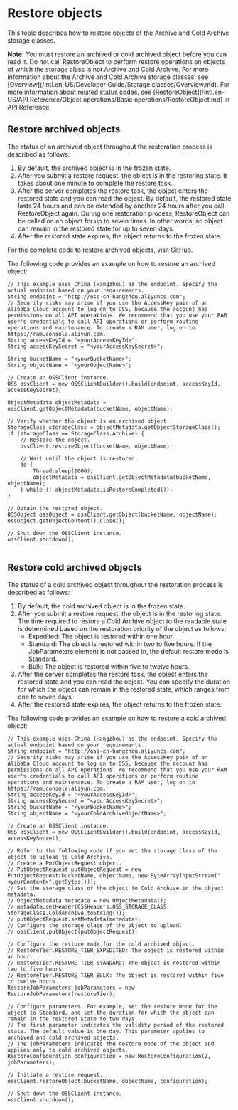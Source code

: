 # Restore objects

This topic describes how to restore objects of the Archive and Cold Archive storage classes.

**Note:** You must restore an archived or cold archived object before you can read it. Do not call RestoreObject to perform restore operations on objects of which the storage class is not Archive and Cold Archive. For more information about the Archive and Cold Archive storage classes, see [Overview](/intl.en-US/Developer Guide/Storage classes/Overview.md). For more information about related status codes, see [RestoreObject](/intl.en-US/API Reference/Object operations/Basic operations/RestoreObject.md) in API Reference.

## Restore archived objects

The status of an archived object throughout the restoration process is described as follows:

1.  By default, the archived object is in the frozen state.
2.  After you submit a restore request, the object is in the restoring state. It takes about one minute to complete the restore task.
3.  After the server completes the restore task, the object enters the restored state and you can read the object. By default, the restored state lasts 24 hours and can be extended by another 24 hours after you call RestoreObject again. During one restoration process, RestoreObject can be called on an object for up to seven times. In other words, an object can remain in the restored state for up to seven days.
4.  After the restored state expires, the object returns to the frozen state.

For the complete code to restore archived objects, visit [GitHub](https://github.com/aliyun/aliyun-oss-java-sdk/blob/master/src/test/java/com/aliyun/oss/integrationtests/ArchiveTest.java).

The following code provides an example on how to restore an archived object:

```
// This example uses China (Hangzhou) as the endpoint. Specify the actual endpoint based on your requirements. 
String endpoint = "http://oss-cn-hangzhou.aliyuncs.com";
// Security risks may arise if you use the AccessKey pair of an Alibaba Cloud account to log on to OSS, because the account has permissions on all API operations. We recommend that you use your RAM user's credentials to call API operations or perform routine operations and maintenance. To create a RAM user, log on to https://ram.console.aliyun.com. 
String accessKeyId = "<yourAccessKeyId>";
String accessKeySecret = "<yourAccessKeySecret>";

String bucketName = "<yourBucketName>";
String objectName = "<yourObjectName>";

// Create an OSSClient instance. 
OSS ossClient = new OSSClientBuilder().build(endpoint, accessKeyId, accessKeySecret);

ObjectMetadata objectMetadata = ossClient.getObjectMetadata(bucketName, objectName);

// Verify whether the object is an archived object.
StorageClass storageClass = objectMetadata.getObjectStorageClass();
if (storageClass == StorageClass.Archive) {
    // Restore the object.
    ossClient.restoreObject(bucketName, objectName);

    // Wait until the object is restored.
    do {
        Thread.sleep(1000);
        objectMetadata = ossClient.getObjectMetadata(bucketName, objectName);
    } while (! objectMetadata.isRestoreCompleted());
}

// Obtain the restored object. 
OSSObject ossObject = ossClient.getObject(bucketName, objectName);
ossObject.getObjectContent().close();

// Shut down the OSSClient instance.
ossClient.shutdown();
            
```

## Restore cold archived objects

The status of a cold archived object throughout the restoration process is described as follows:

1.  By default, the cold archived object is in the frozen state.
2.  After you submit a restore request, the object is in the restoring state. The time required to restore a Cold Archive object to the readable state is determined based on the restoration priority of the object as follows:
    -   Expedited: The object is restored within one hour.
    -   Standard: The object is restored within two to five hours. If the JobParameters element is not passed in, the default restore mode is Standard.
    -   Bulk: The object is restored within five to twelve hours.
3.  After the server completes the restore task, the object enters the restored state and you can read the object. You can specify the duration for which the object can remain in the restored state, which ranges from one to seven days.
4.  After the restored state expires, the object returns to the frozen state.

The following code provides an example on how to restore a cold archived object:

```
// This example uses China (Hangzhou) as the endpoint. Specify the actual endpoint based on your requirements. 
String endpoint = "http://oss-cn-hangzhou.aliyuncs.com";
// Security risks may arise if you use the AccessKey pair of an Alibaba Cloud account to log on to OSS, because the account has permissions on all API operations. We recommend that you use your RAM user's credentials to call API operations or perform routine operations and maintenance. To create a RAM user, log on to https://ram.console.aliyun.com.
String accessKeyId = "<yourAccessKeyId>";
String accessKeySecret = "<yourAccessKeySecret>";
String bucketName = "<yourBucketName>";
String objectName = "<yourColdArchiveObjectName>";

// Create an OSSClient instance.
OSS ossClient = new OSSClientBuilder().build(endpoint, accessKeyId, accessKeySecret);

// Refer to the following code if you set the storage class of the object to upload to Cold Archive. 
// Create a PutObjectRequest object. 
// PutObjectRequest putObjectRequest = new PutObjectRequest(bucketName, objectName, new ByteArrayInputStream("<yourContent>".getBytes()));
// Set the storage class of the object to Cold Archive in the object metadata.
// ObjectMetadata metadata = new ObjectMetadata();
// metadata.setHeader(OSSHeaders.OSS_STORAGE_CLASS, StorageClass.ColdArchive.toString());
// putObjectRequest.setMetadata(metadata);
// Configure the storage class of the object to upload. 
// ossClient.putObject(putObjectRequest);

// Configure the restore mode for the cold archived object. 
// RestoreTier.RESTORE_TIER_EXPEDITED: The object is restored within an hour. 
// RestoreTier.RESTORE_TIER_STANDARD: The object is restored within two to five hours.
// RestoreTier.RESTORE_TIER_BULK: The object is restored within five to twelve hours.
RestoreJobParameters jobParameters = new RestoreJobParameters(restoreTier);

// Configure parameters. For example, set the restore mode for the object to Standard, and set the duration for which the object can remain in the restored state to two days.
// The first parameter indicates the validity period of the restored state. The default value is one day. This parameter applies to archived and cold archived objects. 
// The jobParameters indicates the restore mode of the object and applies only to cold archived objects. 
RestoreConfiguration configuration = new RestoreConfiguration(2, jobParameters);

// Initiate a restore request. 
ossClient.restoreObject(bucketName, objectName, configuration);

// Shut down the OSSClient instance. 
ossClient.shutdown();
```

